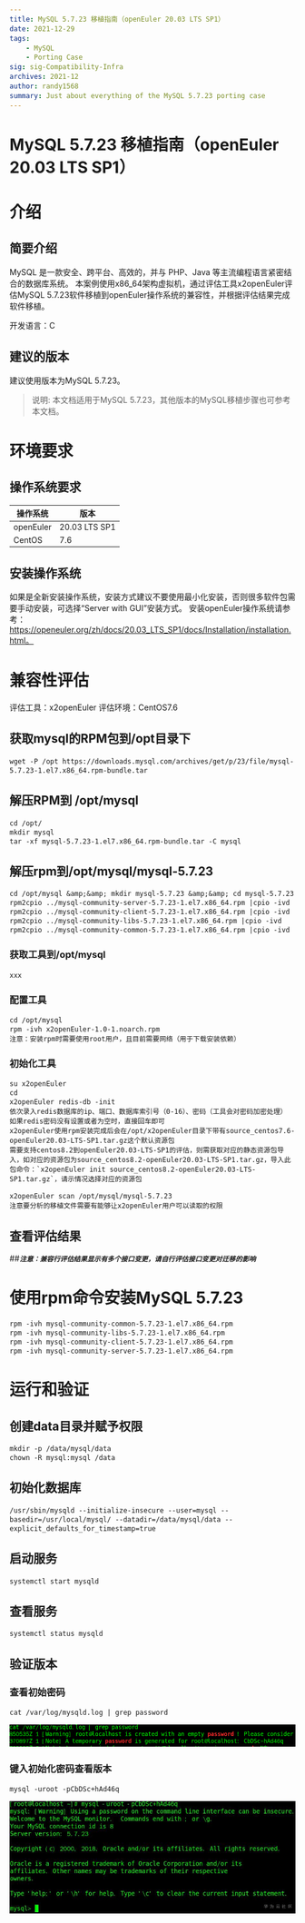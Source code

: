 ```yaml
---
title: MySQL 5.7.23 移植指南（openEuler 20.03 LTS SP1）
date: 2021-12-29
tags: 
    - MySQL
    - Porting Case
sig: sig-Compatibility-Infra
archives: 2021-12
author: randy1568
summary: Just about everything of the MySQL 5.7.23 porting case
---
```


# MySQL 5.7.23 移植指南（openEuler 20.03 LTS SP1）

# 介绍

## 简要介绍

MySQL 是一款安全、跨平台、高效的，并与 PHP、Java 等主流编程语言紧密结合的数据库系统。
本案例使用x86_64架构虚拟机，通过评估工具x2openEuler评估MySQL 5.7.23软件移植到openEuler操作系统的兼容性，并根据评估结果完成软件移植。

开发语言：C

## 建议的版本
建议使用版本为MySQL 5.7.23。

> 说明:
> 本文档适用于MySQL 5.7.23，其他版本的MySQL移植步骤也可参考本文档。


# 环境要求
##  操作系统要求
| 操作系统 | 版本  |
|---|---|
| openEuler  | 20.03 LTS SP1 |
| CentOS  |  7.6 |

## 安装操作系统

   如果是全新安装操作系统，安装方式建议不要使用最小化安装，否则很多软件包需要手动安装，可选择“Server with GUI”安装方式。
安装openEuler操作系统请参考：https://openeuler.org/zh/docs/20.03_LTS_SP1/docs/Installation/installation.html。

# 兼容性评估

评估工具：x2openEuler
评估环境：CentOS7.6

## 获取mysql的RPM包到/opt目录下
```
wget -P /opt https://downloads.mysql.com/archives/get/p/23/file/mysql-5.7.23-1.el7.x86_64.rpm-bundle.tar
```
## 解压RPM到 /opt/mysql
```
cd /opt/
mkdir mysql
tar -xf mysql-5.7.23-1.el7.x86_64.rpm-bundle.tar -C mysql
```

## 解压rpm到/opt/mysql/mysql-5.7.23
```
cd /opt/mysql &amp;&amp; mkdir mysql-5.7.23 &amp;&amp; cd mysql-5.7.23
rpm2cpio ../mysql-community-server-5.7.23-1.el7.x86_64.rpm |cpio -ivd
rpm2cpio ../mysql-community-client-5.7.23-1.el7.x86_64.rpm |cpio -ivd
rpm2cpio ../mysql-community-libs-5.7.23-1.el7.x86_64.rpm |cpio -ivd
rpm2cpio ../mysql-community-common-5.7.23-1.el7.x86_64.rpm |cpio -ivd
```
### 获取工具到/opt/mysql
```
xxx
```
### 配置工具
```
cd /opt/mysql
rpm -ivh x2openEuler-1.0-1.noarch.rpm
注意：安装rpm时需要使用root用户，且目前需要网络（用于下载安装依赖）
```
### 初始化工具
```
su x2openEuler
cd 
x2openEuler redis-db -init
依次录入redis数据库的ip、端口、数据库索引号（0-16）、密码（工具会对密码加密处理）
如果redis密码没有设置或者为空时，直接回车即可
x2openEuler使用rpm安装完成后会在/opt/x2openEuler目录下带有source_centos7.6-openEuler20.03-LTS-SP1.tar.gz这个默认资源包
需要支持centos8.2到openEuler20.03-LTS-SP1的评估，则需获取对应的静态资源包导入，如对应的资源包为source_centos8.2-openEuler20.03-LTS-SP1.tar.gz，导入此包命令：`x2openEuler init source_centos8.2-openEuler20.03-LTS-SP1.tar.gz`，请示情况选择对应的资源包
```
```
x2openEuler scan /opt/mysql/mysql-5.7.23
注意要分析的移植文件需要有能够让x2openEuler用户可以读取的权限
```
## 查看评估结果
##***`注意：兼容行评估结果显示有多个接口变更，请自行评估接口变更对迁移的影响`***


# 使用rpm命令安装MySQL 5.7.23
```
rpm -ivh mysql-community-common-5.7.23-1.el7.x86_64.rpm
rpm -ivh mysql-community-libs-5.7.23-1.el7.x86_64.rpm
rpm -ivh mysql-community-client-5.7.23-1.el7.x86_64.rpm
rpm -ivh mysql-community-server-5.7.23-1.el7.x86_64.rpm
```

# 运行和验证

## 创建data目录并赋予权限
```
mkdir -p /data/mysql/data
chown -R mysql:mysql /data
```

## 初始化数据库
```
/usr/sbin/mysqld --initialize-insecure --user=mysql --basedir=/usr/local/mysql/ --datadir=/data/mysql/data --explicit_defaults_for_timestamp=true
```

## 启动服务
```
systemctl start mysqld
```

## 查看服务
```
systemctl status mysqld
```

## 验证版本
### 查看初始密码
```
cat /var/log/mysqld.log | grep password
```
<img src="./image/Mysql-1.png">

### 键入初始化密码查看版本
```
mysql -uroot -pCbDSc+hAd46q
```
<img src="./image/Mysql-2.png">

